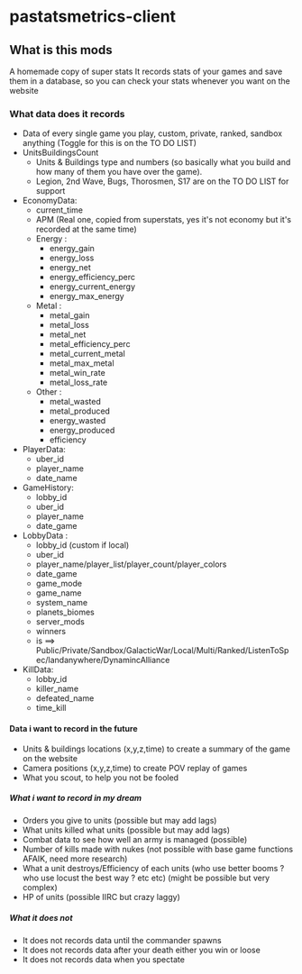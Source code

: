 # pastatsmetrics-client

## What is this mods
A homemade copy of super stats
It records stats of your games and save them in a database, so you can check your stats whenever you want on the website

### What data does it records
- Data of every single game you play, custom, private, ranked, sandbox anything (Toggle for this is on the TO DO LIST)
- UnitsBuildingsCount
	- Units & Buildings type and numbers (so basically what you build and how many of them you have over the game).
	- Legion, 2nd Wave, Bugs, Thorosmen, S17 are on the TO DO LIST for support
- EconomyData:
	- current_time
	- APM (Real one, copied from superstats, yes it's not economy but it's recorded at the same time)
	- Energy :
		- energy_gain
		- energy_loss
		- energy_net
		- energy_efficiency_perc
		- energy_current_energy
		- energy_max_energy
	- Metal :
		- metal_gain
		- metal_loss
		- metal_net
		- metal_efficiency_perc
		- metal_current_metal
		- metal_max_metal
		- metal_win_rate
		- metal_loss_rate
	- Other :
		- metal_wasted
		- metal_produced
		- energy_wasted
		- energy_produced
		- efficiency
- PlayerData:
	- uber_id
	- player_name
	- date_name
- GameHistory:
	- lobby_id
	- uber_id
	- player_name
	- date_game
- LobbyData :
	- lobby_id (custom if local)
	- uber_id
	- player_name/player_list/player_count/player_colors
	- date_game
	- game_mode
	- game_name
	- system_name
	- planets_biomes
	- server_mods
	- winners
	- is ==> Public/Private/Sandbox/GalacticWar/Local/Multi/Ranked/ListenToSpec/landanywhere/DynamincAlliance
- KillData:
	- lobby_id
	- killer_name
	- defeated_name
	- time_kill

#### Data i want to record in the future
- Units & buildings locations (x,y,z,time) to create a summary of the game on the website
- Camera positions (x,y,z,time) to create POV replay of games
- What you scout, to help you not be fooled

##### What i want to record in my dream
- Orders you give to units (possible but may add lags)
- What units killed what units (possible but may add lags)
- Combat data to see how well an army is managed (possible)
- Number of kills made with nukes (not possible with base game functions AFAIK, need more research)
- What a unit destroys/Efficiency of each units (who use better booms ? who use locust the best way ? etc etc) (might be possible but very complex)
- HP of units (possible IIRC but crazy laggy)

##### What it does not
- It does not records data until the commander spawns
- It does not records data after your death either you win or loose
- It does not records data when you spectate
